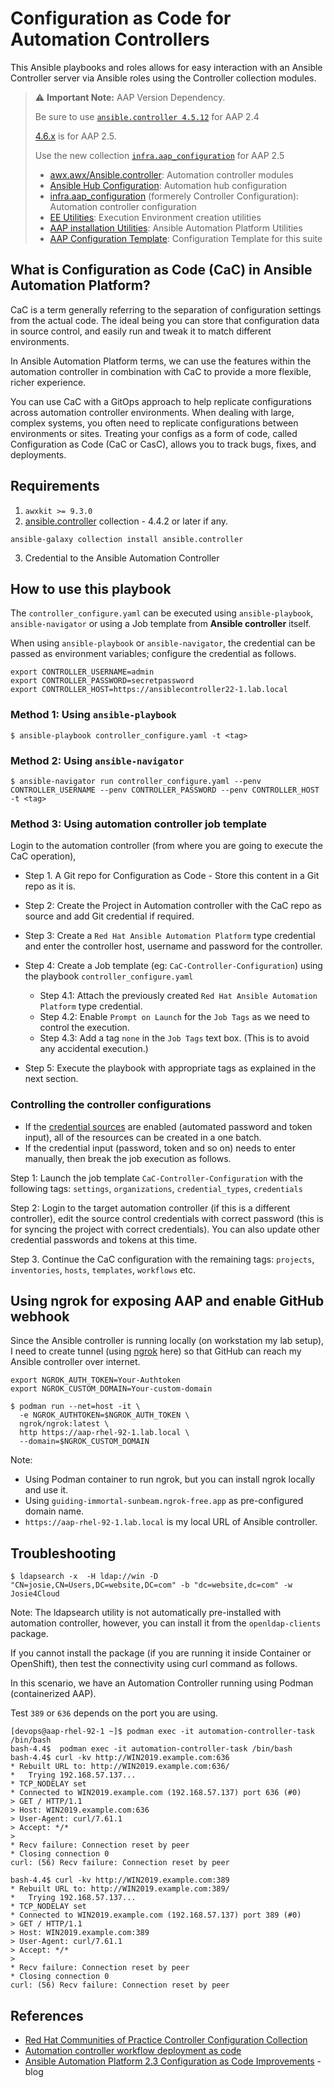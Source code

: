 # Configuration as Code for Automation Controllers

This Ansible playbooks and roles allows for easy interaction with an Ansible Controller server via Ansible roles using the Controller collection modules.

> ⚠️ **Important Note:** AAP Version Dependency.
>
> Be sure to use [`ansible.controller 4.5.12`](https://console.redhat.com/ansible/automation-hub/repo/published/ansible/controller/) for AAP 2.4
>
> [4.6.x](https://console.redhat.com/ansible/automation-hub/repo/published/ansible/controller/) is for AAP 2.5.
>
> Use the new collection [`infra.aap_configuration`](https://galaxy.ansible.com/ui/repo/published/infra/aap_configuration/) for AAP 2.5
>
> - [awx.awx/Ansible.controller](https://github.com/ansible/awx/tree/devel/awx_collection):	Automation controller modules
> - [Ansible Hub Configuration](https://github.com/ansible/automation_hub_collection):	Automation hub configuration
> - [infra.aap_configuration](https://github.com/redhat-cop/infra.aap_configuration) (formerely Controller Configuration):	Automation controller configuration
> - [EE Utilities](https://github.com/redhat-cop/ee_utilities): Execution Environment creation utilities
> - [AAP installation Utilities](https://github.com/redhat-cop/aap_utilities):	Ansible Automation Platform Utilities
> - [AAP Configuration Template](https://github.com/redhat-cop/aap_configuration_template):	Configuration Template for this suite


## What is Configuration as Code (CaC) in Ansible Automation Platform?

CaC is a term generally referring to the separation of configuration settings from the actual code. The ideal being you can store that configuration data in source control, and easily run and tweak it to match different environments.

In Ansible Automation Platform terms, we can use the features within the automation controller in combination with CaC to provide a more flexible, richer experience.

You can use CaC with a GitOps approach to help replicate configurations across automation controller environments. When dealing with large, complex systems, you often need to replicate configurations between environments or sites. Treating your configs as a form of code, called Configuration as Code (CaC or CasC), allows you to track bugs, fixes, and deployments.

## Requirements

1. `awxkit >= 9.3.0`
2. [ansible.controller](https://console.redhat.com/ansible/automation-hub/repo/published/ansible/controller/) collection - 4.4.2 or later if any.

`ansible-galaxy collection install ansible.controller`

3. Credential to the Ansible Automation Controller

## How to use this playbook

The `controller_configure.yaml` can be executed using `ansible-playbook`, `ansible-navigator` or using a Job template from **Ansible controller** itself.

When using `ansible-playbook` or `ansible-navigator`, the credential can be passed as environment variables; configure the credential as follows.

```shell
export CONTROLLER_USERNAME=admin
export CONTROLLER_PASSWORD=secretpassword
export CONTROLLER_HOST=https://ansiblecontroller22-1.lab.local
```

### Method 1: Using `ansible-playbook`

```shell
$ ansible-playbook controller_configure.yaml -t <tag>
```

### Method 2: Using `ansible-navigator`

```shell
$ ansible-navigator run controller_configure.yaml --penv CONTROLLER_USERNAME --penv CONTROLLER_PASSWORD --penv CONTROLLER_HOST -t <tag>
```

### Method 3: Using automation controller job template

Login to the automation controller (from where you are going to execute the CaC operation),

- Step 1. A Git repo for Configuration as Code - Store this content in a Git repo as it is.

- Step 2: Create the Project in Automation controller with the CaC repo as source and add Git credential if required.

- Step 3: Create a `Red Hat Ansible Automation Platform` type credential and enter the controller host, username and password for the controller.

- Step 4: Create a Job template (eg: `CaC-Controller-Configuration`) using the playbook `controller_configure.yaml`
  - Step 4.1: Attach the previously created `Red Hat Ansible Automation Platform` type credential.
  - Step 4.2: Enable `Prompt on Launch` for the `Job Tags` as we need to control the execution.
  - Step 4.3: Add a tag `none` in the `Job Tags` text box. (This is to avoid any accidental execution.)

- Step 5: Execute the playbook with appropriate tags as explained in the next section.

### Controlling the controller configurations

- If the [credential sources](https://console.redhat.com/ansible/automation-hub/repo/published/ansible/controller/content/module/credential_input_source/?sort=-pulp_created) are enabled (automated password and token input), all of the resources can be created in a one batch.
- If the credential input (password, token and so on) needs to enter manually, then break the job execution as follows.

Step 1: Launch the job template `CaC-Controller-Configuration` with the following tags: `settings`, `organizations`, `credential_types`, `credentials`

Step 2: Login to the target automation controller (if this is a different controller), edit the source control credentials with correct password (this is for syncing the project with correct credentials). You can also update other credential passwords and tokens at this time.

Step 3. Continue the CaC configuration with the remaining tags: `projects`, `inventories`, `hosts`, `templates`, `workflows` etc.

## Using ngrok for exposing AAP and enable GitHub webhook

Since the Ansible controller is running locally (on workstation my lab setup), I need to create tunnel (using [ngrok](https://ngrok.com/) here) so that GitHub can reach my Ansible controller over internet.

```shell
export NGROK_AUTH_TOKEN=Your-Authtoken
export NGROK_CUSTOM_DOMAIN=Your-custom-domain

$ podman run --net=host -it \
  -e NGROK_AUTHTOKEN=$NGROK_AUTH_TOKEN \
  ngrok/ngrok:latest \
  http https://aap-rhel-92-1.lab.local \
  --domain=$NGROK_CUSTOM_DOMAIN
```

Note:
- Using Podman container to run ngrok, but you can install ngrok locally and use it.
- Using `guiding-immortal-sunbeam.ngrok-free.app` as pre-configured domain name.
- `https://aap-rhel-92-1.lab.local` is my local URL of Ansible controller.


## Troubleshooting

```shell
$ ldapsearch -x  -H ldap://win -D "CN=josie,CN=Users,DC=website,DC=com" -b "dc=website,dc=com" -w Josie4Cloud
```

Note: The ldapsearch utility is not automatically pre-installed with automation controller, however, you can install it from the `openldap-clients `package.

If you cannot install the package (if you are running it inside Container or OpenShift), then test the connectivity using curl command as follows.

In this scenario, we have an Automation Controller running using Podman (containerized AAP).

Test `389` or `636` depends on the port you are using.

```shell
[devops@aap-rhel-92-1 ~]$ podman exec -it automation-controller-task /bin/bash
bash-4.4$  podman exec -it automation-controller-task /bin/bash
bash-4.4$ curl -kv http://WIN2019.example.com:636
* Rebuilt URL to: http://WIN2019.example.com:636/
*   Trying 192.168.57.137...
* TCP_NODELAY set
* Connected to WIN2019.example.com (192.168.57.137) port 636 (#0)
> GET / HTTP/1.1
> Host: WIN2019.example.com:636
> User-Agent: curl/7.61.1
> Accept: */*
>
* Recv failure: Connection reset by peer
* Closing connection 0
curl: (56) Recv failure: Connection reset by peer

bash-4.4$ curl -kv http://WIN2019.example.com:389
* Rebuilt URL to: http://WIN2019.example.com:389/
*   Trying 192.168.57.137...
* TCP_NODELAY set
* Connected to WIN2019.example.com (192.168.57.137) port 389 (#0)
> GET / HTTP/1.1
> Host: WIN2019.example.com:389
> User-Agent: curl/7.61.1
> Accept: */*
>
* Recv failure: Connection reset by peer
* Closing connection 0
curl: (56) Recv failure: Connection reset by peer
```




## References

- [Red Hat Communities of Practice Controller Configuration Collection](https://github.com/redhat-cop/controller_configuration/tree/devel)
- [Automation controller workflow deployment as code](https://www.ansible.com/blog/automation-controller-workflow-deployment-as-code)
- [Ansible Automation Platform 2.3 Configuration as Code Improvements](https://www.ansible.com/blog/ansible-automation-platform-2.3-configuration-as-code-improvements) - blog
